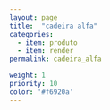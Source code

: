 ```yaml
---
layout: page
title:  "cadeira alfa"
categories:
  - item: produto
  - item: render
permalink: cadeira_alfa

weight: 1
priority: 10
color: '#f6920a'
---
```

